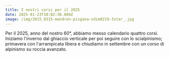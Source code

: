 ```yaml
---
title: I nostri corsi per il 2025
date: 2025-01-23T18:02:36.689Z
image: /img/2015_0315-mandron-pisgana-sdim0219-3star_.jpg
---
```

Per il 2025, anno del nostro 60°, abbiamo messo calendario quattro corsi. Iniziamo l'inverno dal ghiaccio verticale per poi seguire con lo scialpinismo; primavera con l'arrampicata libera e chiudiamo in settembre con un corso di alpinismo su roccia avanzato.
